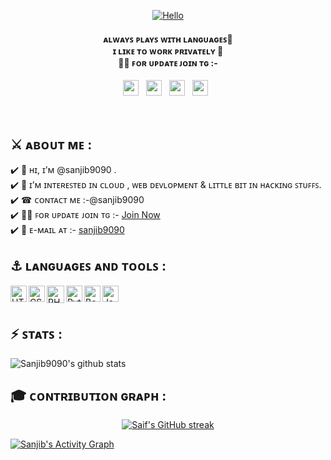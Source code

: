 

<p align="center"><a href="https://tsneh.vercel.app/ts-tg"><img src="https://thumbs.gfycat.com/AccomplishedSoggyBlackbird-max-1mb.gif" alt="Hello" /></a></p>
<h4 align="center">ᴀʟᴡᴀʏꜱ ᴘʟᴀʏꜱ ᴡɪᴛʜ ʟᴀɴɢᴜᴀɢᴇꜱ🐍 <br> ɪ ʟɪᴋᴇ ᴛᴏ ᴡᴏʀᴋ ᴘʀɪᴠᴀᴛᴇʟʏ 🔏 <br> 🤹‍♂️ ꜰᴏʀ ᴜᴘᴅᴀᴛᴇ ᴊᴏɪɴ ᴛɢ :- <br></h4>

<p align='center'> 
<a href="https://twitter.com/sanjib9090"><img height="25" src="https://img.shields.io/badge/twitter-%231DA1F2.svg?&style=for-the-badge&logo=twitter&logoColor=white"></a>&nbsp;&nbsp;
<a href="https://sanjiblive.tech"><img height="25" src="https://img.shields.io/badge/Website-%23354230.svg?&style=for-the-badge&logo=medium&logoColor=white"></a>&nbsp;&nbsp;
<a href="https://instagram.com/sanjib9090"><img height="25" src="https://img.shields.io/badge/instagram-%23E4405F.svg?&style=for-the-badge&logo=instagram&logoColor=white"></a>&nbsp;&nbsp;
<a href="https://telegram.me/sanjiblive"><img height="25" src="https://img.shields.io/badge/join telegram-%23ffffff.svg?&style=for-the-badge&logo=telegram&logoColor=blue"></a>&nbsp;&nbsp; 
</p>

<br>

## ⚔️ ᴀʙᴏᴜᴛ ᴍᴇ : <br>

✔️ 👋 ʜɪ, ɪ’ᴍ @sanjib9090 .<br>
✔️ 👀 ɪ’ᴍ ɪɴᴛᴇʀᴇꜱᴛᴇᴅ ɪɴ ᴄʟᴏᴜᴅ , ᴡᴇʙ ᴅᴇᴠʟᴏᴘᴍᴇɴᴛ & ʟɪᴛᴛʟᴇ ʙɪᴛ ɪɴ ʜᴀᴄᴋɪɴɢ ꜱᴛᴜꜰꜰꜱ.<br>
✔️ ☎ ᴄᴏɴᴛᴀᴄᴛ ᴍᴇ :-@sanjib9090 <br>
✔️ 🤹‍♂️ ꜰᴏʀ ᴜᴘᴅᴀᴛᴇ ᴊᴏɪɴ ᴛɢ :- [Join Now](https://telegram.me/sanjiblive) <br>
✔️ 📧 ᴇ-ᴍᴀɪʟ ᴀᴛ :- [sanjib9090](mailto:sanjibbarad6@gmail.com) <br>

## ⚓ ʟᴀɴɢᴜᴀɢᴇꜱ ᴀɴᴅ ᴛᴏᴏʟꜱ :

<a href="https://www.w3.org/html/" target="_blank"><img align="left" alt="HTML5" width="26px" src="https://cdn-icons-png.flaticon.com/512/174/174854.png" /></a>
<a href="https://www.w3schools.com/css/" target="_blank"><img align="left" alt="CSS3" width="26px" src="https://cdn-icons-png.flaticon.com/512/5968/5968242.png" /></a>
<a href="https://www.w3schools.com/php/" target="_blank"><img align="left" alt="PHP" width="28px" src="https://upload.wikimedia.org/wikipedia/commons/thumb/3/31/Webysther_20160423_-_Elephpant.svg/250px-Webysther_20160423_-_Elephpant.svg.png" /></a>
<a href="https://www.w3schools.com/python/" target="_blank"> <img align="left" alt="Python" width="26px" src="https://static.vecteezy.com/system/resources/previews/012/697/295/original/3d-python-programming-language-logo-free-png.png"/> </a>
<a href="https://www.w3schools.com/bootstrap/" target="_blank"> <img align="left" alt="BootStrap" width="26px" src="https://upload.wikimedia.org/wikipedia/commons/thumb/b/b2/Bootstrap_logo.svg/250px-Bootstrap_logo.svg.png"/> </a>
<a href="https://www.w3schools.com/js/" target="_blank"> <img align="left" alt="JavaScript" width="26px" src="https://upload.wikimedia.org/wikipedia/commons/6/6a/JavaScript-logo.png"/> </a>

<br>
<br>

## ⚡️ ꜱᴛᴀᴛꜱ : 

![Sanjib9090's github stats](https://github-stats-alpha.vercel.app/api?username=sanjib9090&cc=000&tc=fff&ic=fff&bc=000)


## 🎓 ᴄᴏɴᴛʀɪʙᴜᴛɪᴏɴ ɢʀᴀᴘʜ :

<p align="center">
  <a href="https://github.com/alsiam">
    <img src="https://github-readme-streak-stats.herokuapp.com/?user=sanjib9090&theme=radical&border=7F3FBF&background=0D1117" alt="Saif's GitHub streak"/>
  </a>
</p>

<a href="https://github.com/sanjib9090">
<img alt="Sanjib's Activity Graph" src="https://github-readme-activity-graph.vercel.app/graph?username=sanjib9090&bg_color=1F222E&color=F8D866&line=F85D7F&point=FFFFFF&hide_border=true">
</a>
